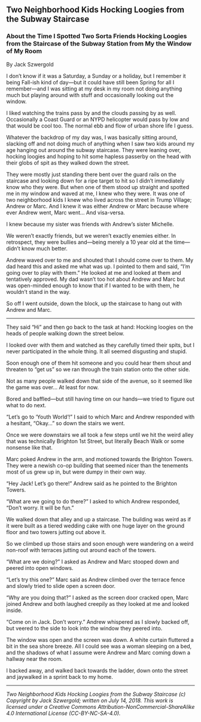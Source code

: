## Two Neighborhood Kids Hocking Loogies from the Subway Staircase
### About the Time I Spotted Two Sorta Friends Hocking Loogies from the Staircase of the Subway Station from My the Window of My Room 

By Jack Szwergold

I don’t know if it was a Saturday, a Sunday or a holiday, but I remember it being Fall-ish kind of day—but it could have still been Spring for all I remember—and I was sitting at my desk in my room not doing anything much but playing around with stuff and occasionally looking out the window.

I liked watching the trains pass by and the clouds passing by as well. Occasionally a Coast Guard or an NYPD helicopter would pass by low and that would be cool too. The normal ebb and flow of urban shore life I guess.

Whatever the backdrop of my day was, I was basically sitting around, slacking off and not doing much of anything when I saw two kids around my age hanging out around the subway staircase. They were leaning over, hocking loogies and hoping to hit some hapless passerby on the head with their globs of spit as they walked down the street.

They were mostly just standing there bent over the guard rails on the staircase and looking down for a ripe target to hit so I didn’t immediately know who they were. But when one of them stood up straight and spotted me in my window and waved at me, I knew who they were. It was one of two neighborhood kids I knew who lived across the street in Trump Village; Andrew or Marc. And I knew it was either Andrew or Marc because where ever Andrew went, Marc went… And visa-versa.

I knew because my sister was friends with Andrew’s sister Michelle.

We weren’t exactly friends, but we weren’t exactly enemies either. In retrospect, they were bullies and—being merely a 10 year old at the time—didn’t know much better.

Andrew waved over to me and shouted that I should come over to them. My dad heard this and asked me what was up. I pointed to them and said, “I’m going over to play with them.” He looked at me and looked at them and tentatively approved. My dad wasn’t too hot about Andrew and Marc but was open-minded enough to know that if I wanted to be with them, he wouldn’t stand in the way.

So off I went outside, down the block, up the staircase to hang out with Andrew and Marc.

***

They said “Hi” and then go back to the task at hand: Hocking loogies on the heads of people walking down the street below.

I looked over with them and watched as they carefully timed their spits, but I never participated in the whole thing. It all seemed disgusting and stupid.

Soon enough one of them hit someone and you could hear them shout and threaten to “get us” so we ran through the train station onto the other side.

Not as many people walked down that side of the avenue, so it seemed like the game was over… At least for now.

Bored and baffled—but still having time on our hands—we tried to figure out what to do next.

“Let’s go to ‘Youth World’!” I said to which Marc and Andrew responded with a hesitant, “Okay…” so down the stairs we went.

Once we were downstairs we all took a few steps until we hit the weird alley that was technically Brighton 1st Street, but literally Beach Walk or some nonsense like that.

Marc poked Andrew in the arm, and motioned towards the Brighton Towers. They were a newish co-op building that seemed nicer than the tenements most of us grew up in, but were dumpy in their own way.

“Hey Jack! Let’s go there!” Andrew said as he pointed to the Brighton Towers.

“What are we going to do there?” I asked to which Andrew responded, “Don’t worry. It will be fun.”

We walked down that alley and up a staircase. The building was weird as if it were built as a tiered wedding cake with one huge layer on the ground floor and two towers jutting out above it.

So we climbed up those stairs and soon enough were wandering on a weird non-roof with terraces jutting out around each of the towers.

“What are we doing?” I asked as Andrew and Marc stooped down and peered into open windows.

“Let’s try this one?” Marc said as Andrew climbed over the terrace fence and slowly tried to slide open a screen door.

“Why are you doing that?” I asked as the screen door cracked open, Marc joined Andrew and both laughed creepily as they looked at me and looked inside.

“Come on in Jack. Don’t worry.” Andrew whispered as I slowly backed off, but veered to the side to look into the window they peered into.

The window was open and the screen was down. A white curtain fluttered a bit in the sea shore breeze. All I could see was a woman sleeping on a bed, and the shadows of what I assume were Andrew and Marc coming down a hallway near the room.

I backed away, and walked back towards the ladder, down onto the street and jaywalked in a sprint back to my home.

***

*Two Neighborhood Kids Hocking Loogies from the Subway Staircase (c) Copyright by Jack Szwergold; written on July 14, 2018. This work is licensed under a Creative Commons Attribution-NonCommercial-ShareAlike 4.0 International License (CC-BY-NC-SA-4.0).*